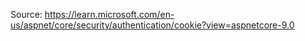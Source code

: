 Source: https://learn.microsoft.com/en-us/aspnet/core/security/authentication/cookie?view=aspnetcore-9.0
